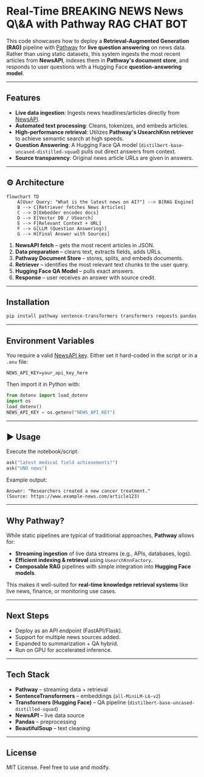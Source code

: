 
# Real-Time BREAKING NEWS News Q\\&A with Pathway RAG CHAT BOT

This code showcases how to deploy a **Retrieval-Augmented Generation (RAG)** pipeline with [Pathway](https://pathway.com/) for **live question answering** on news data.
Rather than using static datasets, this system ingests the most recent articles from **NewsAPI**, indexes them in **Pathway's document store**, and responds to user questions with a Hugging Face **question-answering model**.

---

## Features

* **Live data ingestion**: Ingests news headlines/articles directly from [NewsAPI](https://newsapi.org/).
* **Automated text processing**: Cleans, tokenizes, and embeds articles.
* **High-performance retrieval**: Utilizes **Pathway's UsearchKnn retriever** to achieve semantic search at high speeds.
* **Question Answering**: A Hugging Face QA model (`distilbert-base-uncased-distilled-squad`) pulls out direct answers from context.
* **Source transparency**: Original news article URLs are given in answers.

---

## ⚙️ Architecture

```mermaid
flowchart TD
    A[User Query: "What is the latest news on AI?"] --> B[RAG Engine]
    B --> C[Retriever fetches News Articles]
    C --> D[Embedder encodes docs]
    D --> E[Vector DB / USearch]
    E --> F[Relevant Context + URL]
    F --> G[LLM (Question Answering)]
    G --> H[Final Answer with Sources]

```

1. **NewsAPI fetch** – gets the most recent articles in JSON.
2. **Data preparation** – cleans text, extracts fields, adds URLs.
3. **Pathway Document Store** – stores, splits, and embeds documents.
4. **Retriever** – identifies the most relevant text chunks to the user query.
5. **Hugging Face QA Model** – pulls exact answers.
6. **Response** – user receives an answer with source credit.

---

## Installation

```bash
pip install pathway sentence-transformers transformers requests pandas beautifulsoup4
```

---

## Environment Variables

You require a valid [NewsAPI key](https://newsapi.org/).
Either set it hard-coded in the script or in a `.env` file:

```env
NEWS_API_KEY=your_api_key_here
```

Then import it in Python with:

```python
from dotenv import load_dotenv
import os
load_dotenv()
NEWS_API_KEY = os.getenv("NEWS_API_KEY")
```

---

## ▶️ Usage

Execute the notebook/script:

```python
ask("latest medical field achievements?")
ask("UNO news")
```

Example output:

```
Answer: "Researchers created a new cancer treatment."
(Source: https://www.example-news.com/article123)

```

---

## Why Pathway?

While static pipelines are typical of traditional approaches, **Pathway** allows for:

* **Streaming ingestion** of live data streams (e.g., APIs, databases, logs).
* **Efficient indexing & retrieval** using `UsearchKnnFactory`.
* **Composable RAG** pipelines with simple integration into **Hugging Face models**.

This makes it well-suited for **real-time knowledge retrieval systems** like live news, finance, or monitoring use cases.

---

## Next Steps

* Deploy as an API endpoint (FastAPI/Flask).
* Support for multiple news sources added.
* Expanded to summarization + QA hybrid.
* Run on GPU for accelerated inference.

---

## Tech Stack

* **Pathway** – streaming data + retrieval
* **SentenceTransformers** – embeddings (`all-MiniLM-L6-v2`)
* **Transformers (Hugging Face)** – QA pipeline (`distilbert-base-uncased-distilled-squad`)
* **NewsAPI** – live data source
* **Pandas** – preprocessing
* **BeautifulSoup** – text cleaning

---

## License

MIT License. Feel free to use and modify.


